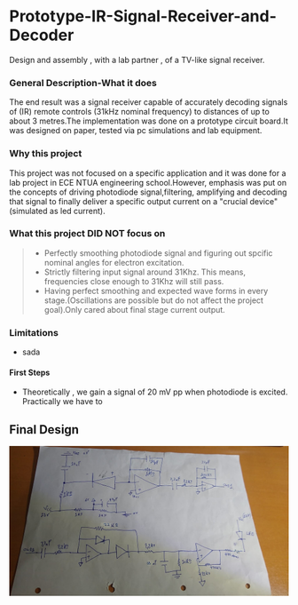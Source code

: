 # Prototype-IR-Signal-Receiver-and-Decoder
Design and assembly , with a lab partner , of a TV-like signal receiver.

### General Description-What it does
   The end result was a signal receiver capable of accurately decoding signals of (IR) remote controls (31kHz nominal frequency) to distances of up to about 3 metres.The implementation was done on a prototype circuit board.It was designed on paper, tested via pc simulations and lab equipment.
   
### Why this project 
  This project was not focused on a specific application and it was done for a lab project in ECE NTUA engineering school.However, emphasis was put on the concepts of driving photodiode signal,filtering, amplifying and decoding that signal to finally deliver a specific output current on a "crucial device" (simulated as led current).
  
### What this project DID NOT focus on
 > * Perfectly smoothing photodiode signal and figuring out spcific nominal angles for electron excitation.
 > * Strictly filtering input signal around 31Khz. This means, frequencies close enough to 31Khz will still pass.
 > * Having perfect smoothing and expected wave forms in every stage.(Oscillations are possible but do not affect the project goal).Only cared about final stage current output.
 
### Limitations 
 * sada

#### First Steps

* Theoretically , we gain a signal of 20 mV pp when photodiode is excited. Practically we have to 



## Final Design


<img src="Images/design.jpg">

